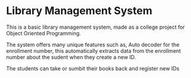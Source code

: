 # Library Management System

This is a basic library management system, made as a college project for Object Oriented Programming.

The system offers many unique features such as, Auto decoder for the enrollment number, this automatically extracts data from the enrollment number about the sudent when they create a new ID.

The students can take or sumbit their books back and register new IDs
